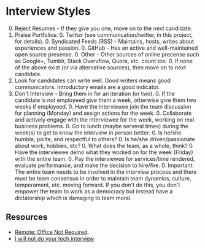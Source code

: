 # Interview Styles

0. Reject Resumes - If they give you one, move on to the next candidate.
0. Praise Portfolios:
    0. Twitter (see communication/twitter, in this project, for details).
    0. Syndicated Feeds (RSS) - Maintains, hosts, writes about experiences and passion.
    0. GitHub - Has an active and well-maintained open source presense.
    0. Other - Other sources of online precense such as Google+, Tumblr, Stack Overvflow, Quora, etc. count too.
    0. If none of the above exist (or via alternative sources), then move on to next candidate.
0. Look for candidates can write well. Good writers means good communicators. Introductory emails are a good indicator.
0. Don't Interview - Bring them in for an iteration (or two).
    0. If the candidate is not employeed give them a week, otherwise give them two weeks if employeed.
    0. Have the interviewee join the team discussion for planning (Monday) and assign actions for the week.
    0. Collaborate and actively engage with the interviewee for the week, working on real business problems.
    0. Go to lunch (maybe serveral times) during the week(s) to get to know the interview in person better:
        0. Is he/she humble, polite, and respectful to others?
        0. Is he/she driven/passionate about work, hobbies, etc?
        0. What does the team, as a whole, think?
    0. Have the interviewee demo what they worked on for the week (Friday) with the entire team.
    0. Pay the interviewee for services/time rendered, evaluate performance, and make the decision to hire/fire.
    0. Important: The entire team needs to be involved in the interview process and there must be team consensus in
       order to maintain team dynamics, culture, temperament, etc. moving forward. If you don't do this, you don't
       empower the team to work as a democracy but instead have a dictatorship which is damaging to team moral.

## Resources

* [Remote: Office Not Required](https://37signals.com/remote).
* [I will not do your tech interview](https://medium.com/lessons-learned/80ba19c55883)
